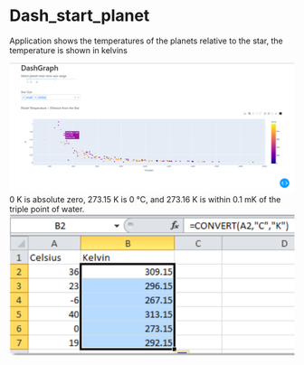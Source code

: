 # Dash_start_planet
Application shows the temperatures of the planets relative to the star, the temperature is shown in kelvins


![SCREEN1!](img/dashplanets.png)
0 K is absolute zero, 273.15 K is 0 °C, and 273.16 K is within 0.1 mK of the triple point of water.
![SCREEN2!](img/conversiontable.png)

